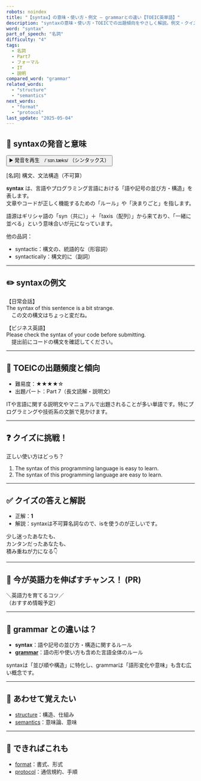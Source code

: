 ```yaml
---
robots: noindex
title: "【syntax】の意味・使い方・例文 ― grammarとの違い【TOEIC英単語】"
description: "syntaxの意味・使い方・TOEICでの出題傾向をやさしく解説。例文・クイズ付きでgrammarとの違いもわかりやすく学べます。"
word: "syntax"
part_of_speech: "名詞"
difficulty: "4"
tags:
  - 名詞
  - Part7
  - フォーマル
  - IT
  - 説明
compared_word: "grammar"
related_words:
  - "structure"
  - "semantics"
next_words:
  - "format"
  - "protocol"
last_update: "2025-05-04"
---
```


## 🔰 syntaxの発音と意味

<button class="play-audio" onclick="playTTS('syntax')">
  <span class="play-audio-main">
    ▶️ 発音を再生　/ˈsɪn.tæks/
  </span>
  <span class="play-audio-sub">
    （シンタックス）
  </span>
</button>

[名詞] 構文、文法構造（不可算）

**syntax** は、言語やプログラミング言語における「語や記号の並び方・構造」を表します。  
文章やコードが正しく機能するための「ルール」や「決まりごと」を指します。

語源はギリシャ語の「syn（共に）」＋「taxis（配列）」から来ており、「一緒に並べる」という意味合いが元になっています。

他の品詞：  
- syntactic：構文の、統語的な（形容詞）
- syntactically：構文的に（副詞）

---

## ✏️ syntaxの例文

【日常会話】  
The syntax of this sentence is a bit strange.  
　この文の構文はちょっと変だね。

【ビジネス英語】  
Please check the syntax of your code before submitting.  
　提出前にコードの構文を確認してください。

---

## 🎯 TOEICの出題頻度と傾向

- 難易度：★★★★☆
- 出題パート：Part 7（長文読解・説明文）

ITや言語に関する説明文やマニュアルで出題されることが多い単語です。特にプログラミングや技術系の文脈で見かけます。

---

## ❓ クイズに挑戦！

正しい使い方はどっち？

1. The syntax of this programming language is easy to learn.  
2. The syntax of this programming language are easy to learn.

---

## ✅ クイズの答えと解説

- 正解：**1**
- 解説：syntaxは不可算名詞なので、isを使うのが正しいです。

少し迷ったあなたも、  
カンタンだったあなたも、  
積み重ねが力になる👇️

---

## 🚀 今が英語力を伸ばすチャンス！ (PR)

<div class="info-center">
＼英語力を育てるコツ／<br>  
（おすすめ情報予定）
</div>

---

## 🤔  grammar との違いは？

- **syntax**：語や記号の並び方・構造に関するルール
- **[grammar](/word/grammar/)**：語の形や使い方も含めた言語全体のルール

syntaxは「並び順や構造」に特化し、grammarは「語形変化や意味」も含む広い概念です。

---

## 🧩 あわせて覚えたい

- [structure](/word/structure/)：構造、仕組み
- [semantics](/word/semantics/)：意味論、意味

---

## 📖 できればこれも

- [format](/word/format/)：書式、形式
- [protocol](/word/protocol/)：通信規約、手順

<!-- cvid: aid47_bid04 -->
